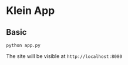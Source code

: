 # Klein App

## Basic

```shell
python app.py
```

The site will be visible at `http://localhost:8080`
